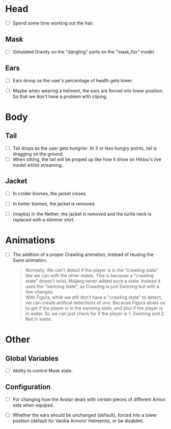 # Head
- [ ] Spend some time working out the hair.

## Mask
- [ ] Simulated Gravity on the "dangling" parts on the "mask_fox" model.

## Ears
- [ ] Ears droop as the user's percentage of health gets lower.
- [ ] Maybe when wearing a helment, the ears are forced into lower position. So that we don't have a problem with cliping.


# Body

## Tail
- [ ] Tail drops as the user gets hungrier. At 3 or less hungry points, tail is dragging on the ground.
- [ ] When sitting, the tail will be proped up like how it show on Hiktsu's live model whilst streaming.

## Jacket
- [ ] In colder biomes, the jacket closes.
- [ ] In hotter biomes, the jacket is removed.
- [ ] \(maybe) In the Nether, the jacket is removed and the turtle neck is replaced with a slimmer shirt.


# Animations
- [ ] The addition of a proper Crawling animation, instead of reusing the Swim animation. 
	> Normally, We can't detect if the player is in the "crawling state" like we can with the other states. This is because a "crawling state" doesn't exist, Mojang never added such a state. Instead it uses the "swiming state", as Crawling is just Swiming but with a few changes.\
	> With Figura, while we still don't have a "crawling state" to detect, we can create artifical detections of one. Because Figura alows us to get if the player is in the swiming state, and also if the player is in water. So we can just check for if the player is 1. Swiming and 2. Not in water.


# Other

## Global Variables
- [ ] Ability to control Mask state.

## Configuration
- [ ] For changing how the Avatar deals with certain pieces of different Armor sets when equiped.
- [ ] Whether the ears should be unchanged (default), forced into a lower position (default for Vanllia Armors' Helments), or be disabled.
	